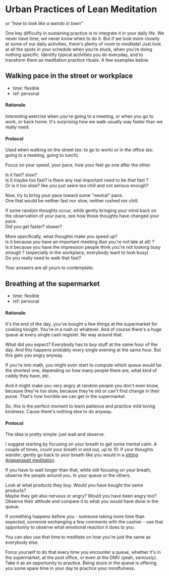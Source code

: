 # Urban Practices of Lean Meditation

or _"how to look like a weirdo in town"_

One key difficulty in sustaining practice is to integrate it in your daily life. We never have time, we never know when to do it. But if we look more closely at some of our daily activities, there's plenty of room to meditate! Just look at all the spots in your schedule when you're stuck, when you're doing nothing specific. Identify typical activities you do everyday, and to transform them as meditation practice rituals. A few examples below.


## Walking pace in the street or workplace

* time: flexible
* ref: personal

#### Rationale

Interesting exercise when you're going to a meeting, or when you go to work, or back home. It's surprising how we walk usually way faster than we really need.

#### Protocol

Used when walking on the street (ex: to go to work) or in the office (ex: going to a meeting, going to lunch).

Focus on your speed, your pace, how your feet go one after the other.

Is it fast? slow?  
Is it maybe too fast? is there any real important need to be _that_ fast ?  
Or is it too slow? like you just seem too chill and not serious enough?

Now, try to bring your pace toward some "neutral" pace.  
One that would be neither fast nor slow, neither rushed nor chill.  

If some random thoughts occur, while gently bringing your mind back on the observation of your pace, see how those thoughts have changed your pace.  
Did you get faster? slower?  

More specifically, what thoughts make you speed up?  
Is it because you have an important meeting (but you're not late at all) ?  
Is it because you have the impression people think you're not looking busy enough ? (especially in the workplace, everybody want to look busy)  
Do you really need to walk that fast?

Your answers are all yours to contemplate.


## Breathing at the supermarket

* time: flexible
* ref: personal

#### Rationale

It's the end of the day, you've bought a few things at the supermarket for cooking tonight. You're in a rush or whatever. And of course there's a huge queue at every single cash register. No way around that.

What did you expect? Everybody has to buy stuff at the same hour of the day. And this happens probably every single evening at the same hour. But this gets you angry anyway.

If you're into math, you might even start to compute which queue would be the shortest one, depending on how many people there are, what kind of caddy they have, etc.

And it might make you very angry at random people you don't even know, because they're too slow, because they're old or can't find change in their purse. That's how horrible we can get in the supermarket.

So, this is the perfect moment to learn patience and practice mild loving kindness. Cause there's nothing else to do anyway.

#### Protocol

The idea is pretty simple: just wait and observe.

I suggest starting by focusing on your breath to get some mental calm. A couple of times, count your breath in and out, up to 10. If your thoughts wander, gently go back to your breath like you would in a [sitting Anapanasati meditation](anapanasati.md).

If you have to wait longer than that, while still focusing on your breath, observe the people around you. In your queue or the others.

Look at what products they buy. Would you have bought the same products?  
Maybe they get also nervous or angry? Would you have been angry too?  
Observe their attitude and compare it to what you would have done in the queue.  

If something happens before you - someone taking more time than expected, someone exchanging a few comments with the cashier - use that opportunity to observe what emotional reaction it does to you.

You can also use that time to meditate on how you're just the same as everybody else.

Force yourself to do that every time you encounter a queue, whether it's in the supermarket, at the post office, or even at the DMV (yeah, seriously). Take it as an opportunity to practice. Being stuck in the queue is offering you some spare time in your day to practice your mindfulness.
